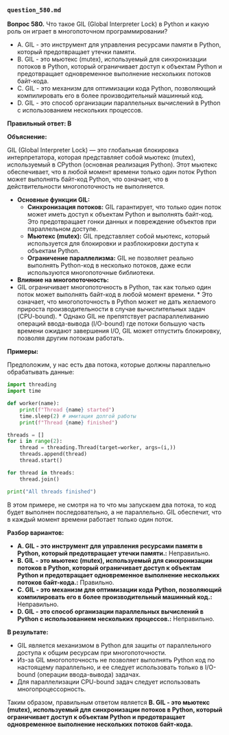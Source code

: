 ### `question_580.md`

**Вопрос 580.** Что такое GIL (Global Interpreter Lock) в Python и какую роль он играет в многопоточном программировании?

-   A. GIL - это инструмент для управления ресурсами памяти в Python, который предотвращает утечки памяти.
-   B. GIL - это мьютекс (mutex), используемый для синхронизации потоков в Python, который ограничивает доступ к объектам Python и предотвращает одновременное выполнение нескольких потоков байт-кода.
-   C. GIL - это механизм для оптимизации кода Python, позволяющий компилировать его в более производительный машинный код.
-   D. GIL - это способ организации параллельных вычислений в Python с использованием нескольких процессов.

**Правильный ответ: B**

**Объяснение:**

GIL (Global Interpreter Lock) — это глобальная блокировка интерпретатора, которая представляет собой мьютекс (mutex), используемый в CPython (основная реализация Python). Этот мьютекс обеспечивает, что в любой момент времени только один поток Python может выполнять байт-код Python, что означает, что в действительности многопоточность не выполняется.

*   **Основные функции GIL:**
    *   **Синхронизация потоков:** GIL гарантирует, что только один поток может иметь доступ к объектам Python и выполнять байт-код. Это предотвращает гонки данных и повреждение объектов при параллельном доступе.
    *   **Мьютекс (mutex):** GIL представляет собой мьютекс, который используется для блокировки и разблокировки доступа к объектам Python.
    *  **Ограничение параллелизма:** GIL не позволяет реально выполнять Python-код в несколько потоков, даже если используются многопоточные библиотеки.
*   **Влияние на многопоточность:**
   *   GIL ограничивает многопоточность в Python, так как только один поток может выполнять байт-код в любой момент времени.
    *  Это означает, что многопоточность в Python может не дать желаемого прироста производительности в случае вычислительных задач (CPU-bound).
    *  Однако GIL не препятствует распараллеливанию операций ввода-вывода (I/O-bound)  где потоки большую часть времени ожидают завершения I/O, GIL может отпустить блокировку, позволяя другим потокам работать.

**Примеры:**

Предположим, у нас есть два потока, которые должны параллельно обрабатывать данные:

```python
import threading
import time

def worker(name):
    print(f"Thread {name} started")
    time.sleep(2) # имитация долгой работы
    print(f"Thread {name} finished")

threads = []
for i in range(2):
    thread = threading.Thread(target=worker, args=(i,))
    threads.append(thread)
    thread.start()

for thread in threads:
    thread.join()

print("All threads finished")
```

В этом примере, не смотря на то что мы запускаем два потока, то  код будет выполнен последовательно, а не параллельно. GIL обеспечит, что в каждый момент времени работает только один поток.

**Разбор вариантов:**
*   **A. GIL - это инструмент для управления ресурсами памяти в Python, который предотвращает утечки памяти.:** Неправильно.
*  **B. GIL - это мьютекс (mutex), используемый для синхронизации потоков в Python, который ограничивает доступ к объектам Python и предотвращает одновременное выполнение нескольких потоков байт-кода.:** Правильно.
*   **C. GIL - это механизм для оптимизации кода Python, позволяющий компилировать его в более производительный машинный код.:** Неправильно.
*   **D. GIL - это способ организации параллельных вычислений в Python с использованием нескольких процессов.:** Неправильно.

**В результате:**
*   GIL является механизмом в Python для защиты от параллельного доступа к общим ресурсам при многопоточности.
*   Из-за GIL многопоточность не позволяет выполнять Python код по настоящему параллельно, и ее следует использовать только в  I/O-bound (операции ввода-вывода) задачах.
*   Для параллелизации CPU-bound задач следует использовать многопроцессорность.

Таким образом, правильным ответом является **B. GIL - это мьютекс (mutex), используемый для синхронизации потоков в Python, который ограничивает доступ к объектам Python и предотвращает одновременное выполнение нескольких потоков байт-кода.**
